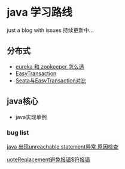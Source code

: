 # java 学习路线
just a blog with issues
持续更新中...

## 分布式
- [eureka 和 zookeeper 怎么选](https://github.com/thatdanielhou/blog/issues/28)
- [EasyTransaction](https://www.cnblogs.com/skyesx/p/11111726.html)
- [Seata与EasyTransaction对比](https://www.cnblogs.com/skyesx/p/10674700.html)

## java核心
- java实现单例

### bug list

[java 出现unreachable statement异常 原因检查](https://github.com/danielhou09/blog/issues/24)

[uoteReplacement避免报错$符报错](https://github.com/danielhou09/blog/issues/25)

